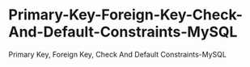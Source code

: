 # Primary-Key-Foreign-Key-Check-And-Default-Constraints-MySQL
Primary Key, Foreign Key, Check And Default Constraints-MySQL
